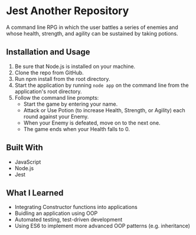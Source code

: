 # Jest Another Repository
A command line RPG in which the user battles a series of enemies and whose health, strength, and agility can be sustained by taking potions.

## Installation and Usage
1. Be sure that Node.js is installed on your machine.
2. Clone the repo from GitHub.
3. Run npm install from the root directory.
4. Start the application by running ```node app``` on the command line from the application's root directory.
5. Follow the command line prompts: 
    * Start the game by entering your name.
    * Attack or Use Potion (to increase Health, Strength, or Agility) each round against your Enemy. 
    * When your Enemy is defeated, move on to the next one.
    * The game ends when your Health falls to 0.

## Built With
* JavaScript
* Node.js
* Jest

## What I Learned
* Integrating Constructor functions into applications
* Buidling an application using OOP
* Automated testing, test-driven development
* Using ES6 to implement more advanced OOP patterns (e.g. inheritance)

